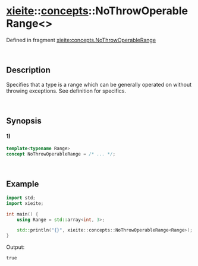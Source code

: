 # [xieite](../../xieite.md)\:\:[concepts](../../concepts.md)\:\:NoThrowOperableRange\<\>
Defined in fragment [xieite:concepts.NoThrowOperableRange](../../../src/concepts/no_throw_operable_range.cpp)

&nbsp;

## Description
Specifies that a type is a range which can be generally operated on without throwing exceptions. See definition for specifics.

&nbsp;

## Synopsis
#### 1)
```cpp
template<typename Range>
concept NoThrowOperableRange = /* ... */;
```

&nbsp;

## Example
```cpp
import std;
import xieite;

int main() {
    using Range = std::array<int, 3>;

    std::println("{}", xieite::concepts::NoThrowOperableRange<Range>);
}
```
Output:
```
true
```
